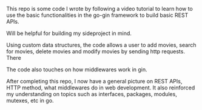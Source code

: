 This repo is some code I wrote by following a video tutorial to learn how to use the basic functionalities in the go-gin framework to build basic REST APIs.

Will be helpful for building my sideproject in mind.

Using custom data structures, the code allows a user to add movies, search for movies, delete movies and modify movies by sending http requests. There 

The code also touches on how middlewares work in gin. 

After completing this repo, I now have a general picture on REST APIs, HTTP method, what middlewares do in web development. It also reinforced my understanding on topics such as interfaces, packages, modules, mutexes, etc in go.